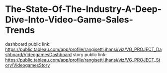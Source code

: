 # The-State-Of-The-Industry-A-Deep-Dive-Into-Video-Game-Sales-Trends

dashboard public link:
        https://public.tableau.com/app/profile/rangisetti.jhansi/viz/VG_PROJECT_Dashboard/VideogamesDashboard
story public link:
        https://public.tableau.com/app/profile/rangisetti.jhansi/viz/VG_PROJECT_Story/VideogamesStory
